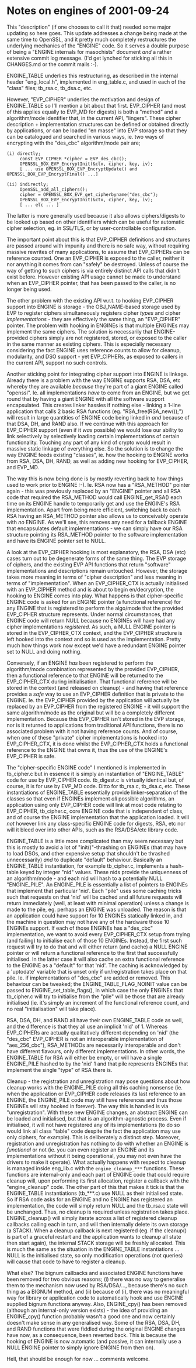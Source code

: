 Notes on engines of 2001-09-24
==============================

This "description" (if one chooses to call it that) needed some major updating
so here goes. This update addresses a change being made at the same time to
OpenSSL, and it pretty much completely restructures the underlying mechanics of
the "ENGINE" code. So it serves a double purpose of being a "ENGINE internals
for masochists" document *and* a rather extensive commit log message. (I'd get
lynched for sticking all this in CHANGES.md or the commit mails :-).

ENGINE_TABLE underlies this restructuring, as described in the internal header
"eng_local.h", implemented in eng_table.c, and used in each of the "class" files;
tb_rsa.c, tb_dsa.c, etc.

However, "EVP_CIPHER" underlies the motivation and design of ENGINE_TABLE so
I'll mention a bit about that first. EVP_CIPHER (and most of this applies
equally to EVP_MD for digests) is both a "method" and a algorithm/mode
identifier that, in the current API, "lingers". These cipher description +
implementation structures can be defined or obtained directly by applications,
or can be loaded "en masse" into EVP storage so that they can be catalogued and
searched in various ways, ie. two ways of encrypting with the "des_cbc"
algorithm/mode pair are;

    (i) directly;
         const EVP_CIPHER *cipher = EVP_des_cbc();
         OPENSSL_BOX_EVP_EncryptInit(&ctx, cipher, key, iv);
         [ ... use OPENSSL_BOX_EVP_EncryptUpdate() and OPENSSL_BOX_EVP_EncryptFinal() ...]

    (ii) indirectly;
         OpenSSL_add_all_ciphers();
         cipher = OPENSSL_BOX_EVP_get_cipherbyname("des_cbc");
         OPENSSL_BOX_EVP_EncryptInit(&ctx, cipher, key, iv);
         [ ... etc ... ]

The latter is more generally used because it also allows ciphers/digests to be
looked up based on other identifiers which can be useful for automatic cipher
selection, eg. in SSL/TLS, or by user-controllable configuration.

The important point about this is that EVP_CIPHER definitions and structures are
passed around with impunity and there is no safe way, without requiring massive
rewrites of many applications, to assume that EVP_CIPHERs can be reference
counted. One an EVP_CIPHER is exposed to the caller, neither it nor anything it
comes from can "safely" be destroyed. Unless of course the way of getting to
such ciphers is via entirely distinct API calls that didn't exist before.
However existing API usage cannot be made to understand when an EVP_CIPHER
pointer, that has been passed to the caller, is no longer being used.

The other problem with the existing API w.r.t. to hooking EVP_CIPHER support
into ENGINE is storage - the OBJ_NAME-based storage used by EVP to register
ciphers simultaneously registers cipher *types* and cipher *implementations* -
they are effectively the same thing, an "EVP_CIPHER" pointer. The problem with
hooking in ENGINEs is that multiple ENGINEs may implement the same ciphers. The
solution is necessarily that ENGINE-provided ciphers simply are not registered,
stored, or exposed to the caller in the same manner as existing ciphers. This is
especially necessary considering the fact ENGINE uses reference counts to allow
for cleanup, modularity, and DSO support - yet EVP_CIPHERs, as exposed to
callers in the current API, support no such controls.

Another sticking point for integrating cipher support into ENGINE is linkage.
Already there is a problem with the way ENGINE supports RSA, DSA, etc whereby
they are available *because* they're part of a giant ENGINE called "openssl".
Ie. all implementations *have* to come from an ENGINE, but we get round that by
having a giant ENGINE with all the software support encapsulated. This creates
linker hassles if nothing else - linking a 1-line application that calls 2 basic
RSA functions (eg. "RSA_free(RSA_new());") will result in large quantities of
ENGINE code being linked in *and* because of that DSA, DH, and RAND also. If we
continue with this approach for EVP_CIPHER support (even if it *was* possible)
we would lose our ability to link selectively by selectively loading certain
implementations of certain functionality. Touching any part of any kind of
crypto would result in massive static linkage of everything else. So the
solution is to change the way ENGINE feeds existing "classes", ie. how the
hooking to ENGINE works from RSA, DSA, DH, RAND, as well as adding new hooking
for EVP_CIPHER, and EVP_MD.

The way this is now being done is by mostly reverting back to how things used to
work prior to ENGINE :-). Ie. RSA now has a "RSA_METHOD" pointer again - this
was previously replaced by an "ENGINE" pointer and all RSA code that required
the RSA_METHOD would call ENGINE_get_RSA() each time on its ENGINE handle to
temporarily get and use the ENGINE's RSA implementation. Apart from being more
efficient, switching back to each RSA having an RSA_METHOD pointer also allows
us to conceivably operate with *no* ENGINE. As we'll see, this removes any need
for a fallback ENGINE that encapsulates default implementations - we can simply
have our RSA structure pointing its RSA_METHOD pointer to the software
implementation and have its ENGINE pointer set to NULL.

A look at the EVP_CIPHER hooking is most explanatory, the RSA, DSA (etc) cases
turn out to be degenerate forms of the same thing. The EVP storage of ciphers,
and the existing EVP API functions that return "software" implementations and
descriptions remain untouched. However, the storage takes more meaning in terms
of "cipher description" and less meaning in terms of "implementation". When an
EVP_CIPHER_CTX is actually initialised with an EVP_CIPHER method and is about to
begin en/decryption, the hooking to ENGINE comes into play. What happens is that
cipher-specific ENGINE code is asked for an ENGINE pointer (a functional
reference) for any ENGINE that is registered to perform the algo/mode that the
provided EVP_CIPHER structure represents. Under normal circumstances, that
ENGINE code will return NULL because no ENGINEs will have had any cipher
implementations *registered*. As such, a NULL ENGINE pointer is stored in the
EVP_CIPHER_CTX context, and the EVP_CIPHER structure is left hooked into the
context and so is used as the implementation. Pretty much how things work now
except we'd have a redundant ENGINE pointer set to NULL and doing nothing.

Conversely, if an ENGINE *has* been registered to perform the algorithm/mode
combination represented by the provided EVP_CIPHER, then a functional reference
to that ENGINE will be returned to the EVP_CIPHER_CTX during initialisation.
That functional reference will be stored in the context (and released on
cleanup) - and having that reference provides a *safe* way to use an EVP_CIPHER
definition that is private to the ENGINE. Ie. the EVP_CIPHER provided by the
application will actually be replaced by an EVP_CIPHER from the registered
ENGINE - it will support the same algorithm/mode as the original but will be a
completely different implementation. Because this EVP_CIPHER isn't stored in the
EVP storage, nor is it returned to applications from traditional API functions,
there is no associated problem with it not having reference counts. And of
course, when one of these "private" cipher implementations is hooked into
EVP_CIPHER_CTX, it is done whilst the EVP_CIPHER_CTX holds a functional
reference to the ENGINE that owns it, thus the use of the ENGINE's EVP_CIPHER is
safe.

The "cipher-specific ENGINE code" I mentioned is implemented in tb_cipher.c but
in essence it is simply an instantiation of "ENGINE_TABLE" code for use by
EVP_CIPHER code. tb_digest.c is virtually identical but, of course, it is for
use by EVP_MD code. Ditto for tb_rsa.c, tb_dsa.c, etc. These instantiations of
ENGINE_TABLE essentially provide linker-separation of the classes so that even
if ENGINEs implement *all* possible algorithms, an application using only
EVP_CIPHER code will link at most code relating to EVP_CIPHER, tb_cipher.c, core
ENGINE code that is independent of class, and of course the ENGINE
implementation that the application loaded. It will *not* however link any
class-specific ENGINE code for digests, RSA, etc nor will it bleed over into
other APIs, such as the RSA/DSA/etc library code.

ENGINE_TABLE is a little more complicated than may seem necessary but this is
mostly to avoid a lot of "init()"-thrashing on ENGINEs (that may have to load
DSOs, and other expensive setup that shouldn't be thrashed unnecessarily) *and*
to duplicate "default" behaviour. Basically an ENGINE_TABLE instantiation, for
example tb_cipher.c, implements a hash-table keyed by integer "nid" values.
These nids provide the uniquenness of an algorithm/mode - and each nid will hash
to a potentially NULL "ENGINE_PILE". An ENGINE_PILE is essentially a list of
pointers to ENGINEs that implement that particular 'nid'. Each "pile" uses some
caching tricks such that requests on that 'nid' will be cached and all future
requests will return immediately (well, at least with minimal operation) unless
a change is made to the pile, eg. perhaps an ENGINE was unloaded. The reason is
that an application could have support for 10 ENGINEs statically linked
in, and the machine in question may not have any of the hardware those 10
ENGINEs support. If each of those ENGINEs has a "des_cbc" implementation, we
want to avoid every EVP_CIPHER_CTX setup from trying (and failing) to initialise
each of those 10 ENGINEs. Instead, the first such request will try to do that
and will either return (and cache) a NULL ENGINE pointer or will return a
functional reference to the first that successfully initialised. In the latter
case it will also cache an extra functional reference to the ENGINE as a
"default" for that 'nid'. The caching is acknowledged by a 'uptodate' variable
that is unset only if un/registration takes place on that pile. Ie. if
implementations of "des_cbc" are added or removed. This behaviour can be
tweaked; the ENGINE_TABLE_FLAG_NOINIT value can be passed to
ENGINE_set_table_flags(), in which case the only ENGINEs that tb_cipher.c will
try to initialise from the "pile" will be those that are already initialised
(ie. it's simply an increment of the functional reference count, and no real
"initialisation" will take place).

RSA, DSA, DH, and RAND all have their own ENGINE_TABLE code as well, and the
difference is that they all use an implicit 'nid' of 1. Whereas EVP_CIPHERs are
actually qualitatively different depending on 'nid' (the "des_cbc" EVP_CIPHER is
not an interoperable implementation of "aes_256_cbc"), RSA_METHODs are
necessarily interoperable and don't have different flavours, only different
implementations. In other words, the ENGINE_TABLE for RSA will either be empty,
or will have a single ENGINE_PILE hashed to by the 'nid' 1 and that pile
represents ENGINEs that implement the single "type" of RSA there is.

Cleanup - the registration and unregistration may pose questions about how
cleanup works with the ENGINE_PILE doing all this caching nonsense (ie. when the
application or EVP_CIPHER code releases its last reference to an ENGINE, the
ENGINE_PILE code may still have references and thus those ENGINEs will stay
hooked in forever). The way this is handled is via "unregistration". With these
new ENGINE changes, an abstract ENGINE can be loaded and initialised, but that
is an algorithm-agnostic process. Even if initialised, it will not have
registered any of its implementations (to do so would link all class "table"
code despite the fact the application may use only ciphers, for example). This
is deliberately a distinct step. Moreover, registration and unregistration has
nothing to do with whether an ENGINE is *functional* or not (ie. you can even
register an ENGINE and its implementations without it being operational, you may
not even have the drivers to make it operate). What actually happens with
respect to cleanup is managed inside eng_lib.c with the `engine_cleanup_***`
functions. These functions are internal-only and each part of ENGINE code that
could require cleanup will, upon performing its first allocation, register a
callback with the "engine_cleanup" code. The other part of this that makes it
tick is that the ENGINE_TABLE instantiations (tb_***.c) use NULL as their
initialised state. So if RSA code asks for an ENGINE and no ENGINE has
registered an implementation, the code will simply return NULL and the tb_rsa.c
state will be unchanged. Thus, no cleanup is required unless registration takes
place. ENGINE_cleanup() will simply iterate across a list of registered cleanup
callbacks calling each in turn, and will then internally delete its own storage
(a STACK). When a cleanup callback is next registered (eg. if the cleanup() is
part of a graceful restart and the application wants to cleanup all state then
start again), the internal STACK storage will be freshly allocated. This is much
the same as the situation in the ENGINE_TABLE instantiations ... NULL is the
initialised state, so only modification operations (not queries) will cause that
code to have to register a cleanup.

What else? The bignum callbacks and associated ENGINE functions have been
removed for two obvious reasons; (i) there was no way to generalise them to the
mechanism now used by RSA/DSA/..., because there's no such thing as a BIGNUM
method, and (ii) because of (i), there was no meaningful way for library or
application code to automatically hook and use ENGINE supplied bignum functions
anyway. Also, ENGINE_cpy() has been removed (although an internal-only version
exists) - the idea of providing an ENGINE_cpy() function probably wasn't a good
one and now certainly doesn't make sense in any generalised way. Some of the
RSA, DSA, DH, and RAND functions that were fiddled during the original ENGINE
changes have now, as a consequence, been reverted back. This is because the
hooking of ENGINE is now automatic (and passive, it can internally use a NULL
ENGINE pointer to simply ignore ENGINE from then on).

Hell, that should be enough for now ... comments welcome.
